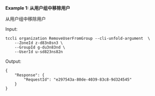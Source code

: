 **Example 1: 从用户组中移除用户**

从用户组中移除用户

Input: 

```
tccli organization RemoveUserFromGroup --cli-unfold-argument  \
    --ZoneId z-d83n8sn3 \
    --GroupId g-du3n83nd \
    --UserId u-sd823ns82n
```

Output: 
```
{
    "Response": {
        "RequestId": "e297543a-80de-4039-83c8-9d324545"
    }
}
```

